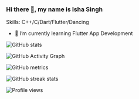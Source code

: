 ### Hi there 👋, my name is Isha Singh

Skills: C++/C/Dart/Flutter/Dancing

- 🌱 I’m currently learning Flutter App Development 


![GitHub stats](https://github-readme-stats.vercel.app/api?username=Ishasingh-bot&show_icons=true)

![GitHub Activity Graph](https://activity-graph.herokuapp.com/graph?username=Ishasingh-bot)

![GitHub metrics](https://metrics.lecoq.io/Ishasingh-bot)  

![GitHub streak stats](https://github-readme-streak-stats.herokuapp.com/?user=Ishasingh-bot)

![Profile views](https://gpvc.arturio.dev/Ishasingh-bot) 
